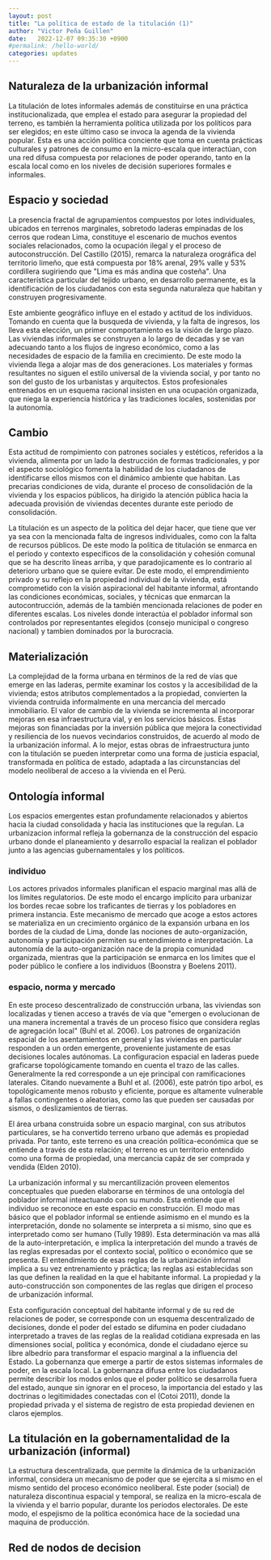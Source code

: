 ```yaml
---
layout: post
title: "La política de estado de la titulación (1)"
author: "Victor Peña Guillen"
date:   2022-12-07 09:35:30 +0900
#permalink: /hello-world/
categories: updates
---
```


## Naturaleza de la urbanización informal

La titulación de lotes informales además de constituirse en una práctica institucionalizada, que emplea el estado para asegurar la propiedad del terreno, es también la herramienta política utilizada por los políticos para ser elegidos; en este último caso se invoca la agenda de la vivienda popular.
Esta es una acción política conciente que toma en cuenta prácticas culturales y patrones de consumo en la micro-escala que interactúan,  con una red difusa compuesta por relaciones de poder operando, tanto en la escala local como en los niveles de decisión superiores formales e informales.

## Espacio y sociedad

La presencia fractal de agrupamientos compuestos por lotes individuales, ubicados en terrenos marginales, sobretodo laderas empinadas de los cerros que rodean Lima, constituye el escenario de muchos eventos sociales relacionados, como la ocupación ilegal y el proceso de autoconstrucción.
Del Castillo (2015), remarca la naturaleza orográfica del territorio limeño, que está compuesta por 18% arenal, 29% valle y 53% cordillera sugiriendo que "Lima es más andina que costeña".
Una característica particular del tejido urbano, en desarrollo permanente, es la identificación de los ciudadanos con esta segunda naturaleza que habitan y construyen progresivamente.

Este ambiente geográfico influye en el estado y actitud de los individuos. Tomando en cuenta que la busqueda de vivienda, y la falta de ingresos, los lleva esta elección, un primer comportamiento es la visión de largo plazo. Las viviendas informales se construyen a lo largo de decadas y se van adecuando tanto a los flujos de ingreso económico, como a las necesidades de espacio de la familia en crecimiento. De este modo la vivienda llega a alojar mas de dos generaciones.
Los materiales y formas resultantes no siguen el estilo universal de la vivienda social, y por tanto no son del gusto de los urbanistas y arquitectos. Estos profesionales entrenados en un esquema racional insisten en una ocupación organizada, que niega la experiencia histórica y las tradiciones locales, sostenidas por la autonomía.

## Cambio

Esta actitud de rompimiento con patrones sociales y estéticos, referidos a la vivienda, alimenta por un lado la destrucción de formas tradicionales, y por el aspecto sociológico fomenta la habilidad de los ciudadanos de identificarse ellos mismos con el dinámico ambiente que habitan. Las precarias condiciones de vida, durante el proceso de consolidación de la vivienda y los espacios públicos, ha dirigido la atención pública hacia la adecuada provisión de viviendas decentes durante este periodo de consolidación.

La titulación es un aspecto de la politica del dejar hacer, que tiene que ver ya sea con la mencionada falta de ingresos individuales, como con la falta de recursos públicos. De este modo la política de titulación se enmarca en el periodo y contexto especificos de la consolidación y cohesión comunal que se ha descrito líneas arriba, y que paradojicamente es lo contrario al deterioro urbano que se quiere evitar.
De este modo, el emprendimiento privado y su reflejo en la propiedad individual de la vivienda, está comprometido con la visión aspiracional del habitante informal, afrontando las condiciones económicas, sociales, y técnicas que enmarcan la autocontrucción, además de la también mencionada relaciones de poder en diferentes escalas. Los niveles donde interactúa el poblador informal son controlados por representantes elegidos (consejo municipal o congreso nacional) y tambien dominados por la burocracia.

## Materialización

La complejidad de la forma urbana en términos de la red de vías que emerge en las laderas, permite examinar los costos y la accesibilidad de la vivienda; estos atributos complementados a la propiedad, convierten la vivienda contruida informalmente en una mercancia del mercado inmobiliario. El valor de cambio de la vivienda se incrementa al incorporar mejoras en esa infraestructura vial, y en los servicios básicos. Estas mejoras son financiadas por la inversión pública que  mejora la conectividad y resiliencia de los nuevos vecindarios construidos, de acuerdo al modo de la urbanización informal. A lo mejor, estas obras de infraestructura junto con la titulación se pueden interpretar como una forma de justicia espacial, transformada en política de estado, adaptada a las circunstancias del modelo neoliberal de acceso a la vivienda en el Perú.

## Ontología informal

Los espacios emergentes estan profundamente relacionados y abiertos hacia la ciudad consolidada y hacia las instituciones que la regulan. La urbanizacion informal refleja la gobernanza de la construcción del espacio urbano donde el planeamiento y desarrollo espacial la realizan el poblador junto a las agencias gubernamentales y los políticos.

### individuo

Los actores privados informales planifican el espacio marginal mas allá de los límites regulatorios. De este modo el encargo implícito para urbanizar los bordes recae sobre los traficantes de tierras y los pobladores en primera instancia. Este mecanismo de mercado que acoge a estos actores se materializa en un crecimiento orgánico de la expansión urbana en los bordes de la ciudad de Lima, donde las nociones de auto-organización, autonomía y participación permiten su entendimiento e interpretación.
La autonomía de la auto-organización nace de la propia comunidad organizada, mientras que la participación se enmarca en los limites que el poder público le confiere a los individuos (Boonstra y Boelens 2011).

### espacio, norma y mercado


En este proceso descentralizado de construcción urbana, las viviendas son localizadas y tienen acceso a través de vía que "emergen o evolucionan de una manera incremental a través de un proceso físico que considera reglas de agregación local" (Buhl et al. 2006).
Los patrones de organización espacial de los asentamientos en general y las viviendas en particular responden a un orden emergente, proveniente justamente de esas decisiones locales autónomas.
La configuracion espacial en laderas puede graficarse topológicamente tomando en cuenta el trazo de las calles. Generalmente la red corresponde a un eje principal con ramificaciones laterales.
Citando nuevamente a Buhl et al. (2006), este patrón tipo arbol, es topológicamente menos robusto y eficiente, porque es altamente vulnerable a fallas contingentes o aleatorias, como las que pueden ser causadas por sismos, o deslizamientos de tierras.

El área urbana construida sobre un espacio marginal, con sus atributos particulares, se ha convertido terreno urbano que además es propiedad privada. Por tanto, este terreno es una creación política-económica que se entiende a través de esta relación; el terreno es un territorio entendido como una forma de propiedad, una mercancia capáz de ser comprada y vendida (Elden 2010).

La urbanización informal y su mercantilización proveen elementos conceptuales que pueden elaborarse en términos de una ontología del poblador informal inteactuando con su mundo.
Esta entiende que el individuo se reconoce en este espacio en construcción.
El modo mas básico que el poblador informal se entiende asimismo en el mundo es la interpretación, donde no solamente se interpreta a si mismo, sino que es interpretado como ser humano (Tully 1989).
Esta determinación va mas allá de la auto-interpretación, e implica la interpretación del mundo a través de las reglas expresadas por el contexto social, político o económico que se presenta.
El entendimiento de esas reglas de la urbanización informal implica a su vez entrenamiento y práctica; las reglas asi establecidas son las que definen la realidad en la que el habitante informal.
La propiedad y la auto-construcción son componentes de las reglas que dirigen el proceso de urbanización informal.

Esta configuración conceptual del habitante informal y de su red de relaciones de poder, se corresponde con un esquema descentralizado de decisiones, donde el poder del estado se difumina en poder ciudadano interpretado a traves de las reglas de la realidad cotidiana expresada en las dimensiones social, política y económica, donde el ciudadano ejerce su libre albedrío para transformar el espacio marginal a la influencia del Estado.
La gobernanza que emerge a partir de estos sistemas informales de poder, en la escala local.
La gobernanza difusa entre los ciudadanos permite describir los modos enlos que el poder político se desarrolla fuera del estado, aunque sin ignorar en el proceso, la importancia del estado y las doctrinas o legitimidades conectadas con el (Cotoi 2011), donde la propiedad privada y el sistema de registro de esta propiedad devienen en claros ejemplos.

## La titulación en la gobernamentalidad de la urbanización (informal)

La estructura descentralizada, que permite la dinámica de la urbanización informal, considera un mecanismo de poder que se ejercita a si mismo en el mismo sentido del proceso económico neoliberal.
Este poder (social) de naturaleza discontinua espacial y temporal, se realiza en la micro-escala de la vivienda y el barrio popular, durante los periodos electorales.
De este modo, el espejismo de la política económica hace de la sociedad una maquina de producción.

## Red de nodos de decision

